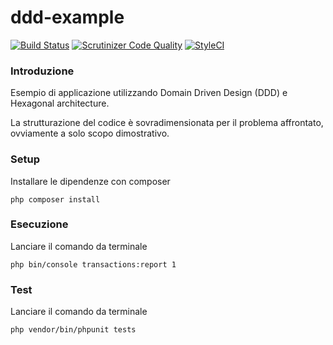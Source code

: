 ddd-example
===============================

[![Build Status](https://travis-ci.com/antonioturdo/ddd-example.svg?branch=master)](https://travis-ci.com/antonioturdo/ddd-example)
[![Scrutinizer Code Quality](https://scrutinizer-ci.com/g/antonioturdo/ddd-example/badges/quality-score.png?b=master)](https://scrutinizer-ci.com/g/antonioturdo/ddd-example/?branch=master)
[![StyleCI](https://github.styleci.io/repos/306698877/shield?branch=master)](https://github.styleci.io/repos/306698877?branch=master)

### Introduzione

Esempio di applicazione utilizzando Domain Driven Design (DDD) e Hexagonal architecture.

La strutturazione del codice è sovradimensionata per il problema affrontato,
ovviamente a solo scopo dimostrativo.

### Setup

Installare le dipendenze con composer

```
php composer install
```

### Esecuzione

Lanciare il comando da terminale

```
php bin/console transactions:report 1
```

### Test

Lanciare il comando da terminale

```
php vendor/bin/phpunit tests
```
